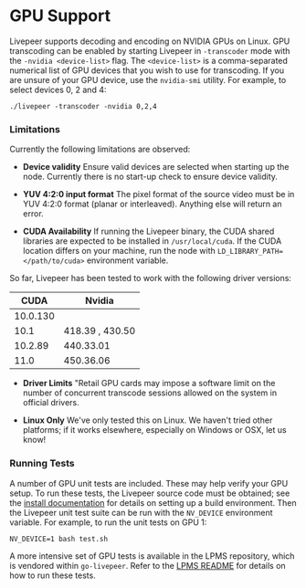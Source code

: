 # GPU Support

Livepeer supports decoding and encoding on NVIDIA GPUs on Linux. GPU
transcoding can be enabled by starting Livepeer in `-transcoder` mode with the
`-nvidia <device-list>` flag. The `<device-list>` is a comma-separated
numerical list of GPU devices that you wish to use for transcoding. If you are
unsure of your GPU device, use the `nvidia-smi` utility. For example, to select
devices 0, 2 and 4:

```
./livepeer -transcoder -nvidia 0,2,4
```

### Limitations

Currently the following limitations are observed:

* **Device validity** Ensure valid devices are selected when starting up the node. Currently there is no start-up check to ensure device validity.

* **YUV 4:2:0 input format** The pixel format of the source video must be in YUV 4:2:0 format (planar or
interleaved). Anything else will return an error.

* **CUDA Availability** If running the Livepeer binary, the CUDA shared libraries are expected to be installed in `/usr/local/cuda`. If the CUDA location differs on your machine, run the node with `LD_LIBRARY_PATH=</path/to/cuda>` environment variable.

So far, Livepeer has been tested  to work with the following driver versions:

CUDA | Nvidia
--|--
10.0.130 |
10.1 | 418.39 , 430.50
10.2.89 | 440.33.01
11.0 | 450.36.06

* **Driver Limits** "Retail GPU cards may impose a software limit on the number of concurrent transcode sessions allowed on the system in official drivers.

* **Linux Only** We've only tested this on Linux. We haven't tried other platforms; if it works elsewhere, especially on Windows or OSX, let us know!

### Running Tests

A number of GPU unit tests are included. These may help verify your GPU setup.
To run these tests, the Livepeer source code must be obtained; see the
[install documentation](install.md) for details on setting up a build
environment. Then the Livepeer unit test suite can be run with the `NV_DEVICE`
environment variable. For example, to run the unit tests on GPU 1:

```
NV_DEVICE=1 bash test.sh
```

A more intensive set of GPU tests is available in the LPMS repository, which is vendored within `go-livepeer`. Refer to the [LPMS README](https://github.com/livepeer/lpms/blob/master/README.md) for details on how to run these tests.
